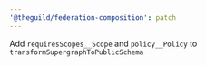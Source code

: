 ```yaml
---
'@theguild/federation-composition': patch
---
```


Add `requiresScopes__Scope` and `policy__Policy` to `transformSupergraphToPublicSchema`
